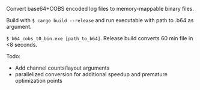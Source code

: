 Convert base64+COBS encoded log files to memory-mappable binary files.

Build with `$ cargo build --release` and run executable with path to .b64 as argument.

`$ b64_cobs_t0_bin.exe [path_to_b64]`. Release build converts 60 min file in <8 seconds.

Todo:
- Add channel counts/layout arguments
- parallelized conversion for additional speedup and premature optimization points


